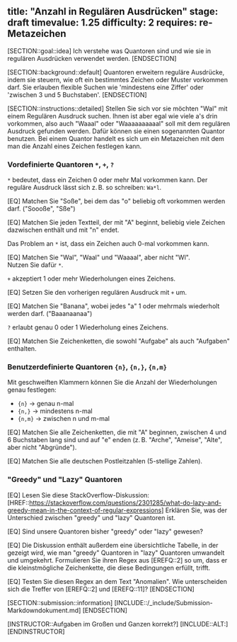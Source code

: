 title: "Anzahl in Regulären Ausdrücken"
stage: draft
timevalue: 1.25
difficulty: 2
requires: re-Metazeichen
---

[SECTION::goal::idea]
Ich verstehe was Quantoren sind und wie sie in regulären Ausdrücken verwendet werden.
[ENDSECTION]


[SECTION::background::default]
Quantoren erweitern reguläre Ausdrücke, indem sie steuern, wie oft ein bestimmtes Zeichen oder
Muster vorkommen darf. 
Sie erlauben flexible Suchen wie 'mindestens eine Ziffer' oder 'zwischen 3 und 5 Buchstaben'.
[ENDSECTION]


[SECTION::instructions::detailed]
Stellen Sie sich vor sie möchten "Wal" mit einem Regulären Ausdruck suchen. 
Ihnen ist aber egal wie viele a's drin vorkommen, also auch "Waaal" oder "Waaaaaaaaaal" soll mit dem 
regulären Ausdruck gefunden werden. 
Dafür können sie einen sogenannten Quantor benutzen. 
Bei einem Quantor handelt es sich um ein Metazeichen mit dem man die Anzahl eines Zeichen festlegen
kann.

### Vordefinierte Quantoren `*`, `+`, `?`

`*` bedeutet, dass ein Zeichen 0 oder mehr Mal vorkommen kann.
Der reguläre Ausdruck lässt sich z. B. so schreiben: `Wa*l`.

[EQ] Matchen Sie "Soße", bei dem das "o" beliebig oft vorkommen werden darf.
("Soooße", "Sße")

[EQ] Matchen Sie jeden Textteil, der mit "A" beginnt, beliebig viele Zeichen dazwischen enthält und mit "n" endet.

Das Problem an `*` ist, dass ein Zeichen auch 0-mal vorkommen kann.  

[EQ] Matchen Sie "Wal", "Waal" und "Waaaal", aber nicht "Wl".  
Nutzen Sie dafür `*`.

`+` akzeptiert 1 oder mehr Wiederholungen eines Zeichens.

[EQ] Setzen Sie den vorherigen regulären Ausdruck mit `+` um.

[EQ] Matchen Sie "Banana", wobei jedes "a" 1 oder mehrmals wiederholt werden darf.
("Baaanaanaa")

`?` erlaubt genau 0 oder 1 Wiederholung eines Zeichens.

[EQ] Matchen Sie Zeichenketten, die sowohl "Aufgabe" als auch "Aufgaben" enthalten.

### Benutzerdefinierte Quantoren `{n}`, `{n,}`, `{n,m}`

Mit geschweiften Klammern können Sie die Anzahl der Wiederholungen genau festlegen:  
- `{n}` → genau n-mal  
- `{n,}` → mindestens n-mal  
- `{n,m}` → zwischen n und m-mal

[EQ] Matchen Sie alle Zeichenketten, die mit "A" beginnen, zwischen 4 und 6 Buchstaben lang sind und
auf "e" enden (z. B. "Arche", "Ameise", "Alte", aber nicht "Abgründe").

[EQ] Matchen Sie alle deutschen Postleitzahlen (5-stellige Zahlen).

### "Greedy" und "Lazy" Quantoren

[EQ] Lesen Sie diese StackOverflow-Diskussion: 
[HREF::https://stackoverflow.com/questions/2301285/what-do-lazy-and-greedy-mean-in-the-context-of-regular-expressions]
Erklären Sie, was der Unterschied zwischen "greedy" und "lazy" Quantoren ist.

[EQ] Sind unsere Quantoren bisher "greedy" oder "lazy" gewesen?

[EQ] Die Diskussion enthält außerdem eine übersichtliche Tabelle, in der gezeigt wird, wie
man "greedy" Quantoren in "lazy" Quantoren umwandelt und umgekehrt.
Formulieren Sie ihren Regex aus [EREFQ::2] so um, dass er die kleinstmögliche Zeichenkette, die
diese Bedingungen erfüllt, trifft.

[EQ] Testen Sie diesen Regex an dem Text "Anomalien".
Wie unterscheiden sich die Treffer von [EREFQ::2] und [EREFQ::11]?
[ENDSECTION]


[SECTION::submission::information]
[INCLUDE::/_include/Submission-Markdowndokument.md]
[ENDSECTION]

[INSTRUCTOR::Aufgaben im Großen und Ganzen korrekt?]
[INCLUDE::ALT:]
[ENDINSTRUCTOR]